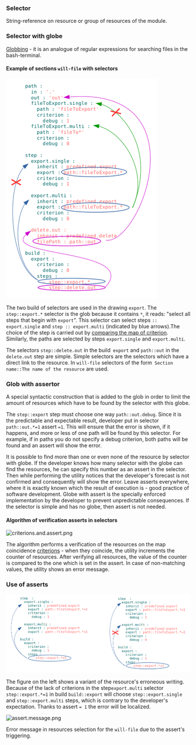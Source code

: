 ### Selector

String-reference on resource or group of resources of the module.

### Selector with globe

[Globbing](https://linuxhint.com/bash_globbing_tutorial/) - it is an analogue of regular expressions for searching files in the bash-terminal.

#### Example of sections `will-file` with selectors

![selector.png](./Images/selector.png)

The two build of selectors are used in the drawing `export`. The `step::export.*` selector is the glob because it contains `*`, it reads: "select all steps that begin with `export`". This selector can select steps `:: export.single` and `step :: export.multi` (indicated by blue arrows).The choice of the step is carried out by [comparing the map of criterion](Criterions.md). Similarly, the paths are selected by steps `export.single` and `export.multi`.

The selectors `step::delete.out` in the build` export` and `path::out` in the` delete.out` step are simple. Simple selectors are the selectors which have a direct link to the resource. In `will-file` selectors of the form` Section name::The name of the resource` are used.

### Glob with assertor

A special syntactic construction that is added to the glob in order to limit the amount of resources which have to be found by the selector with this globe.

The `step::export` step must choose one way `path::out.debug`. Since it is the predictable and expectable result, developer put in selector `path::out.*=1` assert `=1`. This will ensure that the error is shown, if it happens, and more or less of one path will be found by this selector. For example, if in paths you do not specify a debug criterion, both paths will be found and an assert will show the error.

It is possible to find more than one or even none of the resource by selector with globe. If the developer knows how many selector with the globe can find the resources, he can specify this number as an assert in the selector. Then while performing the utility notices that the developer's forecast is not confirmed and consequently will show the error. Leave asserts everywhere, where it is exactly known which the result of execution is - good practice of software development. Globe with assert is the specially enforced implementation by the developer to prevent unpredictable consequences. If the selector is simple and has no globe, then assert is not needed.

#### Algorithm of verification asserts in selectors

![criterions.and.assert.png](./Images/criterions.and.asserts.png)

The algorithm performs a verification of the resources on the map coincidence [criterions](Criterions.md) - when they coincide, the utility increments the counter of resources. After verifying all resources, the value of the counter is compared to the one which is set in the assert. In case of non-matching values, the utility shows an error message.

### Use of asserts

![asserts.png](./Images/asserts.png)  

The figure on the left shows a variant of the resource's erroneous writing. Because of the lack of criterions in the step`export.multi` selector `step::export.*=1` in build `build::export` will choose `step::export.single` and `step::export.multi` steps, which is contrary to the developer's expectation. Thanks to assert `= 1` the error will be localized.

![assert.message.png](./Images/assert.message.png)  

Error message in resources selection for the `will-file` due to the assert's triggering.
